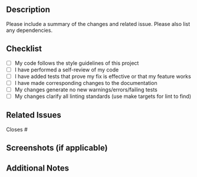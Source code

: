 ## Description

Please include a summary of the changes and related issue. Please also list any dependencies.

## Checklist

- [ ] My code follows the style guidelines of this project
- [ ] I have performed a self-review of my code
- [ ] I have added tests that prove my fix is effective or that my feature works
- [ ] I have made corresponding changes to the documentation
- [ ] My changes generate no new warnings/errors/failing tests
- [ ] My changes clarify all linting standards (use make targets for lint to find)

## Related Issues

Closes #

## Screenshots (if applicable)

<!-- Add screenshots here -->

## Additional Notes

<!-- Anything else reviewers should know -->